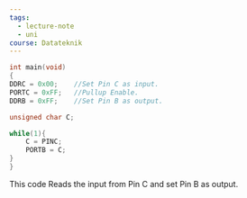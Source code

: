 ```yaml
---
tags:
  - lecture-note
  - uni
course: Datateknik
---
```

```C
int main(void)
{
DDRC = 0x00;	//Set Pin C as input.
PORTC = 0xFF;	//Pullup Enable.
DDRB = 0xFF;	//Set Pin B as output.

unsigned char C;

while(1){
	C = PINC;
	PORTB = C;
}
}
```
This code Reads the input from Pin C and set Pin B as output.
